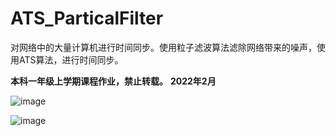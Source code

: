 # ATS_ParticalFilter
对网络中的大量计算机进行时间同步。使用粒子滤波算法滤除网络带来的噪声，使用ATS算法，进行时间同步。

**本科一年级上学期课程作业，禁止转载。**
**2022年2月**

![image](https://user-images.githubusercontent.com/100476365/155845540-ef0f6538-fe88-4b41-bfb3-096e62fa769f.png)

![image](https://user-images.githubusercontent.com/100476365/155845612-ce50c107-b2ae-4290-9fe2-6688dbf8aa7f.png)

